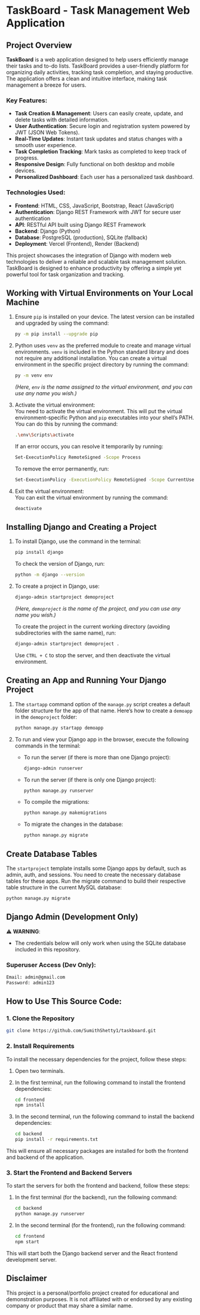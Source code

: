 # TaskBoard - Task Management Web Application

## Project Overview

**TaskBoard** is a web application designed to help users efficiently manage their tasks and to-do lists. TaskBoard provides a user-friendly platform for organizing daily activities, tracking task completion, and staying productive. The application offers a clean and intuitive interface, making task management a breeze for users.


### Key Features:
- **Task Creation & Management**: Users can easily create, update, and delete tasks with detailed information.
- **User Authentication**: Secure login and registration system powered by JWT (JSON Web Tokens).
- **Real-Time Updates**: Instant task updates and status changes with a smooth user experience.
- **Task Completion Tracking**: Mark tasks as completed to keep track of progress.
- **Responsive Design**: Fully functional on both desktop and mobile devices.
- **Personalized Dashboard**: Each user has a personalized task dashboard.

### Technologies Used:
- **Frontend**: HTML, CSS, JavaScript, Bootstrap, React (JavaScript)
- **Authentication**: Django REST Framework with JWT for secure user authentication
- **API**: RESTful API built using Django REST Framework
- **Backend**: Django (Python)
- **Database**: PostgreSQL (production), SQLite (fallback)
- **Deployment**: Vercel (Frontend), Render (Backend)

This project showcases the integration of Django with modern web technologies to deliver a reliable and scalable task management solution. TaskBoard is designed to enhance productivity by offering a simple yet powerful tool for task organization and tracking.


## Working with Virtual Environments on Your Local Machine

1. Ensure `pip` is installed on your device. The latest version can be installed and upgraded by using the command:
    ```bash
    py -m pip install --upgrade pip
    ```

2. Python uses `venv` as the preferred module to create and manage virtual environments. `venv` is included in the Python standard library and does not require any additional installation. You can create a virtual environment in the specific project directory by running the command:
    ```bash
    py -m venv env
    ```
    *(Here, `env` is the name assigned to the virtual environment, and you can use any name you wish.)*

3. Activate the virtual environment:  
   You need to activate the virtual environment. This will put the virtual environment-specific Python and `pip` executables into your shell’s PATH. You can do this by running the command:
    ```bash
    .\env\Scripts\activate
    ```

    If an error occurs, you can resolve it temporarily by running:
    ```bash
    Set-ExecutionPolicy RemoteSigned -Scope Process
    ```

    To remove the error permanently, run:
    ```bash
    Set-ExecutionPolicy -ExecutionPolicy RemoteSigned -Scope CurrentUser
    ```

4. Exit the virtual environment:  
   You can exit the virtual environment by running the command:
    ```bash
    deactivate
    ```

## Installing Django and Creating a Project

1. To install Django, use the command in the terminal:
    ```bash
    pip install django
    ```

   To check the version of Django, run:
    ```bash
    python -m django --version
    ```

2. To create a project in Django, use:
    ```bash
    django-admin startproject demoproject
    ```
    *(Here, `demoproject` is the name of the project, and you can use any name you wish.)*

   To create the project in the current working directory (avoiding subdirectories with the same name), run:
    ```bash
    django-admin startproject demoproject .
    ```

   Use `CTRL + C` to stop the server, and then deactivate the virtual environment.

## Creating an App and Running Your Django Project

1. The `startapp` command option of the `manage.py` script creates a default folder structure for the app of that name. Here’s how to create a `demoapp` in the `demoproject` folder:
    ```bash
    python manage.py startapp demoapp
    ```

2. To run and view your Django app in the browser, execute the following commands in the terminal:
    - To run the server (if there is more than one Django project):
        ```bash
        django-admin runserver
        ```
    - To run the server (if there is only one Django project):
        ```bash
        python manage.py runserver
        ```

    - To compile the migrations:
        ```bash
        python manage.py makemigrations
        ```

    - To migrate the changes in the database:
        ```bash
        python manage.py migrate
        ```

## Create Database Tables

The `startproject` template installs some Django apps by default, such as admin, auth, and sessions. You need to create the necessary database tables for these apps. Run the migrate command to build their respective table structure in the current MySQL database:
```bash
python manage.py migrate
```

## Django Admin (Development Only)

⚠️ **WARNING**: 
- The credentials below will only work when using the SQLite database included in this repository.

### Superuser Access (Dev Only):
```bash
Email: admin@gmail.com  
Password: admin123
```

## How to Use This Source Code:
### 1. Clone the Repository
```bash
git clone https://github.com/SumithShetty1/taskboard.git
```

### 2. Install Requirements
To install the necessary dependencies for the project, follow these steps:

1. Open two terminals.

2. In the first terminal, run the following command to install the frontend dependencies:

    ```bash
    cd frontend
    npm install
    ```

3. In the second terminal, run the following command to install the backend dependencies:

    ```bash
    cd backend
    pip install -r requirements.txt
    ```

This will ensure all necessary packages are installed for both the frontend and backend of the application.


### 3. Start the Frontend and Backend Servers
To start the servers for both the frontend and backend, follow these steps:

1. In the first terminal (for the backend), run the following command:

    ```bash
    cd backend
    python manage.py runserver
    ```

2. In the second terminal (for the frontend), run the following command:

    ```bash
    cd frontend
    npm start
    ```

This will start both the Django backend server and the React frontend development server.


## Disclaimer
This project is a personal/portfolio project created for educational and demonstration purposes. It is not affiliated with or endorsed by any existing company or product that may share a similar name.
